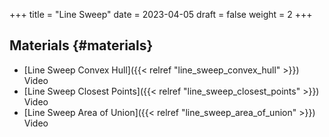 +++
title = "Line Sweep"
date = 2023-04-05
draft = false
weight = 2
+++

## Materials {#materials}

-   [Line Sweep Convex Hull]({{< relref "line_sweep_convex_hull" >}}) Video
-   [Line Sweep Closest Points]({{< relref "line_sweep_closest_points" >}}) Video
-   [Line Sweep Area of Union]({{< relref "line_sweep_area_of_union" >}}) Video
